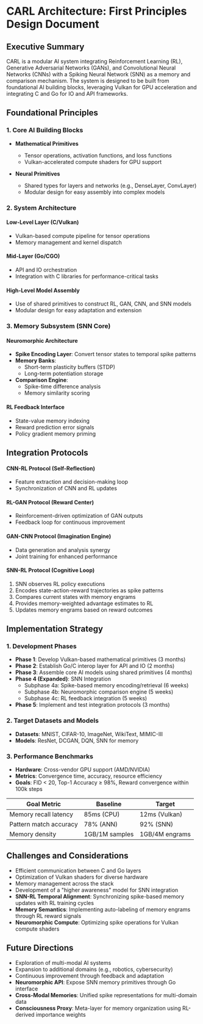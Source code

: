 # CARL Architecture: First Principles Design Document

## Executive Summary
CARL is a modular AI system integrating Reinforcement Learning (RL), Generative Adversarial Networks (GANs), and Convolutional Neural Networks (CNNs) with a Spiking Neural Network (SNN) as a memory and comparison mechanism. The system is designed to be built from foundational AI building blocks, leveraging Vulkan for GPU acceleration and integrating C and Go for IO and API frameworks.

## Foundational Principles

### 1. Core AI Building Blocks
- **Mathematical Primitives**
  - Tensor operations, activation functions, and loss functions
  - Vulkan-accelerated compute shaders for GPU support

- **Neural Primitives**
  - Shared types for layers and networks (e.g., DenseLayer, ConvLayer)
  - Modular design for easy assembly into complex models

### 2. System Architecture

#### Low-Level Layer (C/Vulkan)
- Vulkan-based compute pipeline for tensor operations
- Memory management and kernel dispatch

#### Mid-Layer (Go/CGO)
- API and IO orchestration
- Integration with C libraries for performance-critical tasks

#### High-Level Model Assembly
- Use of shared primitives to construct RL, GAN, CNN, and SNN models
- Modular design for easy adaptation and extension

### 3. Memory Subsystem (SNN Core)
#### Neuromorphic Architecture
- **Spike Encoding Layer**: Convert tensor states to temporal spike patterns
- **Memory Banks**: 
  - Short-term plasticity buffers (STDP)
  - Long-term potentiation storage
- **Comparison Engine**: 
  - Spike-time difference analysis
  - Memory similarity scoring

#### RL Feedback Interface
- State-value memory indexing
- Reward prediction error signals
- Policy gradient memory priming

## Integration Protocols

#### CNN-RL Protocol (Self-Reflection)
- Feature extraction and decision-making loop
- Synchronization of CNN and RL updates

#### RL-GAN Protocol (Reward Center)
- Reinforcement-driven optimization of GAN outputs
- Feedback loop for continuous improvement

#### GAN-CNN Protocol (Imagination Engine)
- Data generation and analysis synergy
- Joint training for enhanced performance

#### SNN-RL Protocol (Cognitive Loop)
1. SNN observes RL policy executions
2. Encodes state-action-reward trajectories as spike patterns
3. Compares current states with memory engrams
4. Provides memory-weighted advantage estimates to RL
5. Updates memory engrams based on reward outcomes

## Implementation Strategy

### 1. Development Phases
- **Phase 1**: Develop Vulkan-based mathematical primitives (3 months)
- **Phase 2**: Establish Go/C interop layer for API and IO (2 months)
- **Phase 3**: Assemble core AI models using shared primitives (4 months)
- **Phase 4 (Expanded)**: SNN Integration
  - Subphase 4a: Spike-based memory encoding/retrieval (6 weeks)
  - Subphase 4b: Neuromorphic comparison engine (5 weeks)
  - Subphase 4c: RL feedback integration (5 weeks)
- **Phase 5**: Implement and test integration protocols (3 months)

### 2. Target Datasets and Models
- **Datasets**: MNIST, CIFAR-10, ImageNet, WikiText, MIMIC-III
- **Models**: ResNet, DCGAN, DQN, SNN for memory

### 3. Performance Benchmarks
- **Hardware**: Cross-vendor GPU support (AMD/NVIDIA)
- **Metrics**: Convergence time, accuracy, resource efficiency
- **Goals**: FID < 20, Top-1 Accuracy ≥ 98%, Reward convergence within 100k steps

| Goal Metric             | Baseline         | Target           |
|-------------------------|------------------|------------------|
| Memory recall latency   | 85ms (CPU)       | 12ms (Vulkan)    |
| Pattern match accuracy  | 78% (ANN)        | 92% (SNN)        |
| Memory density          | 1GB/1M samples   | 1GB/4M engrams   |

## Challenges and Considerations
- Efficient communication between C and Go layers
- Optimization of Vulkan shaders for diverse hardware
- Memory management across the stack
- Development of a "higher awareness" model for SNN integration
- **SNN-RL Temporal Alignment**: Synchronizing spike-based memory updates with RL training cycles
- **Memory Semantics**: Implementing auto-labeling of memory engrams through RL reward signals
- **Neuromorphic Compute**: Optimizing spike operations for Vulkan compute shaders

## Future Directions
- Exploration of multi-modal AI systems
- Expansion to additional domains (e.g., robotics, cybersecurity)
- Continuous improvement through feedback and adaptation
- **Neuromorphic API**: Expose SNN memory primitives through Go interface
- **Cross-Modal Memories**: Unified spike representations for multi-domain data
- **Consciousness Proxy**: Meta-layer for memory organization using RL-derived importance weights
